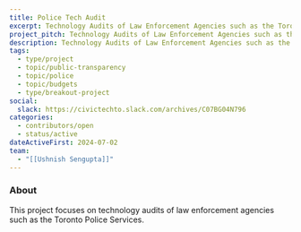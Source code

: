 ```yaml
---
title: Police Tech Audit
excerpt: Technology Audits of Law Enforcement Agencies such as the Toronto Police Services.
project_pitch: Technology Audits of Law Enforcement Agencies such as the Toronto Police Services.
description: Technology Audits of Law Enforcement Agencies such as the Toronto Police Services. Parsing through long PDF Agendas and Minutes of Meetings.  Also using AI and ML to match strings of text. Intent to match Systems to other databases e.g. AIAAIC.
tags:
  - type/project
  - topic/public-transparency
  - topic/police
  - topic/budgets
  - type/breakout-project
social:
  slack: https://civictechto.slack.com/archives/C07BG04N796
categories:
  - contributors/open
  - status/active
dateActiveFirst: 2024-07-02
team:
  - "[[Ushnish Sengupta]]"
---
```

### About
This project focuses on technology audits of law enforcement agencies such as the Toronto Police Services.
